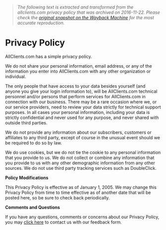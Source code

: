 > *The following text is extracted and transformed from the allclients.com privacy policy that was archived on 2016-11-22. Please check the [original snapshot on the Wayback Machine](https://web.archive.org/web/20161122234848id_/http%3A//www.allclients.com/Privacy.aspx) for the most accurate reproduction.*

# Privacy Policy

AllClients.com has a simple privacy policy.

We do not share your personal information, email address, or any of the information you enter into AllClients.com with any other organization or individual.

The only people that have access to your data besides yourself (and anyone you give your login information to), will be AllClients.com technical personnel and/or persons that perform services for AllClients.com in connection with our business. There may be a rare occasion where we, or our service providers, need to review your data strictly for technical support purposes. In all cases your personal information, including your data is strictly confidential and never used for any purpose, and never shared with outside third parties.

We do not provide any information about our subscribers, customers or affiliates to any third party, except of course in the unusual event should we be required to do so by law. 

We do use cookies, but we do not tie the cookie to any personal information that you provide to us. We do not collect or combine any information that you provide to us with any other demographic information from any other sources. We do not use third party tracking services such as DoubleClick.

**Policy Modifications**

This Privacy Policy is effective as of January 1, 2005. We may change this Privacy Policy from time to time effective as of another date that will be posted here, so be sure to check back periodically. 

**Comments and Questions**

If you have any questions, comments or concerns about our Privacy Policy, you may [click here](mailto:cases@allclients.com) to contact us with our feedback form. 
